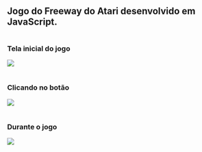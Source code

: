 ## Jogo do Freeway do Atari desenvolvido em JavaScript.

#

### Tela inicial do jogo
<img src="https://ik.imagekit.io/smcdfr9wf/freeway/iniciar.png?ik-sdk-version=javascript-1.4.3&updatedAt=1676574315248">

#

### Clicando no botão
<img src="https://ik.imagekit.io/smcdfr9wf/freeway/bot%C3%A3o.png?ik-sdk-version=javascript-1.4.3&updatedAt=1676574637920">

#

### Durante o jogo
<img src="https://ik.imagekit.io/smcdfr9wf/freeway/jogo.png?ik-sdk-version=javascript-1.4.3&updatedAt=1676574315308">

